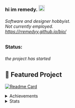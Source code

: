 ### hi im remedy. <img src="https://media.tenor.com/uYpmkAGo-EgAAAAd/clash-royale.gif" width=20 height=20>
###### Software and designer hobbyist. <br> Not currently employed. <br> https://rremedyy.github.io/bio/

### Status: 
###### the project has started

## 🍧 Featured Project

[![Readme Card](https://github-readme-stats.vercel.app/api/pin/?username=rremedyy&repo=note-saver&theme=dark)](https://github.com/rremedyy/note-saver)

<details>
<summary>
  Achievements
</summary>
<br>
  
  ![Metrics](https://metrics.lecoq.io/sarr-io?template=classic&base.header=0&base.activity=0&base.community=0&base.repositories=0&base.metadata=0&achievements=1&achievements.threshold=C&achievements.secrets=true&achievements.display=compact&achievements.limit=0&config.timezone=America%2FNew_York)
</details>

<details>
<summary>
  Stats
</summary>
<br>
  
  [![Remedy's GitHub stats](https://github-readme-stats.vercel.app/api?username=rremedyy&show_icons=true&theme=dark)]
</details>
